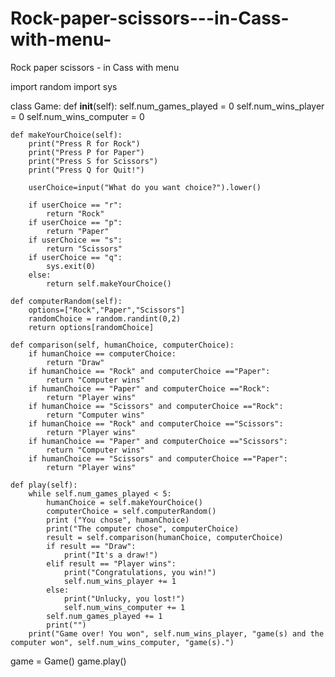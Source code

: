 # Rock-paper-scissors---in-Cass-with-menu-
Rock paper scissors - in Cass with menu 


import random
import sys

class Game:
    def __init__(self):
        self.num_games_played = 0
        self.num_wins_player = 0
        self.num_wins_computer = 0

    def makeYourChoice(self):
        print("Press R for Rock")
        print("Press P for Paper")
        print("Press S for Scissors")
        print("Press Q for Quit!")

        userChoice=input("What do you want choice?").lower()

        if userChoice == "r":
            return "Rock"
        if userChoice == "p":
            return "Paper"
        if userChoice == "s":
            return "Scissors"
        if userChoice == "q":
            sys.exit(0)
        else:
            return self.makeYourChoice()

    def computerRandom(self):
        options=["Rock","Paper","Scissors"]
        randomChoice = random.randint(0,2)
        return options[randomChoice]

    def comparison(self, humanChoice, computerChoice):
        if humanChoice == computerChoice:
            return "Draw"
        if humanChoice == "Rock" and computerChoice =="Paper":
            return "Computer wins"
        if humanChoice == "Paper" and computerChoice =="Rock":
            return "Player wins"
        if humanChoice == "Scissors" and computerChoice =="Rock":
            return "Computer wins"
        if humanChoice == "Rock" and computerChoice =="Scissors":
            return "Player wins"
        if humanChoice == "Paper" and computerChoice =="Scissors":
            return "Computer wins"
        if humanChoice == "Scissors" and computerChoice =="Paper":
            return "Player wins"

    def play(self):
        while self.num_games_played < 5:
            humanChoice = self.makeYourChoice()
            computerChoice = self.computerRandom()
            print ("You chose", humanChoice)
            print("The computer chose", computerChoice)
            result = self.comparison(humanChoice, computerChoice)
            if result == "Draw":
                print("It's a draw!")
            elif result == "Player wins":
                print("Congratulations, you win!")
                self.num_wins_player += 1
            else:
                print("Unlucky, you lost!")
                self.num_wins_computer += 1
            self.num_games_played += 1
            print("")
        print("Game over! You won", self.num_wins_player, "game(s) and the computer won", self.num_wins_computer, "game(s).")

game = Game()
game.play()
